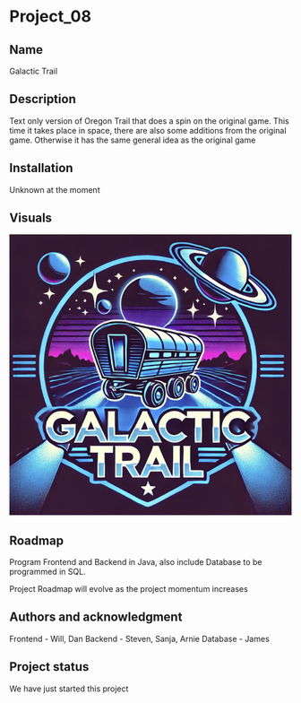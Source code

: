 # Project_08

## Name
Galactic Trail

## Description
Text only version of Oregon Trail that does a spin on the original game. This time it takes place in space, there are also some additions
from the original game. Otherwise it has the same general idea as the original game

## Installation
Unknown at the moment

## Visuals

![Logo](LOGO.png)

## Roadmap
Program Frontend and Backend in Java, also include Database to be programmed in SQL. 

Project Roadmap will evolve as the project momentum increases

## Authors and acknowledgment
Frontend - Will, Dan
Backend - Steven, Sanja, Arnie
Database - James

## Project status

We have just started this project
